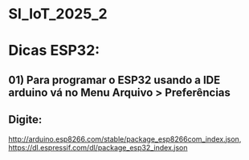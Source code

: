 # SI_IoT_2025_2

# Dicas ESP32:
## 01) Para programar o ESP32 usando a IDE arduino vá no Menu Arquivo > Preferências
## Digite:
   http://arduino.esp8266.com/stable/package_esp8266com_index.json, https://dl.espressif.com/dl/package_esp32_index.json
